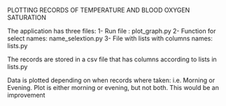 PLOTTING RECORDS OF TEMPERATURE AND BLOOD OXYGEN SATURATION

The application has three files:
1- Run file : plot_graph.py
2- Function for select names: name_selextion.py
3- File with lists with columns names: lists.py

The records are stored in a csv file that has columns according to lists in lists.py

Data is plotted depending on when records where taken: i.e. Morning or Evening.
Plot is either morning or evening, but not both. This would be an improvement
